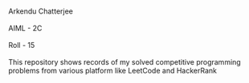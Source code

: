 <br>Arkendu Chatterjee</br>
<br>AIML - 2C</br>
<br>Roll - 15</br>
<br>This repository shows records of my solved competitive programming problems from various platform like LeetCode and HackerRank</br>
